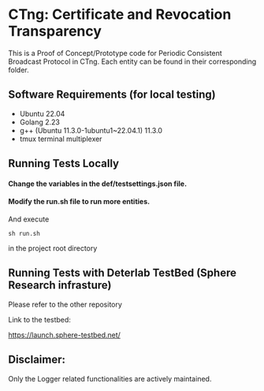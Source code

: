 
# CTng: Certificate and Revocation Transparency

This is a Proof of Concept/Prototype code for Periodic Consistent Broadcast Protocol in CTng. Each entity can be found in their corresponding folder.

## Software Requirements (for local testing)

- Ubuntu 22.04
- Golang 2.23
- g++ (Ubuntu 11.3.0-1ubuntu1~22.04.1) 11.3.0
- tmux terminal multiplexer

## Running Tests Locally 

#### Change the variables in the def/testsettings.json file.
#### Modify the run.sh file to run more entities. 

And execute 
 ```
sh run.sh 
 ```
in the project root directory 

## Running Tests with Deterlab TestBed (Sphere Research infrasture)

Please refer to the other repository 

Link to the testbed: 

https://launch.sphere-testbed.net/


## Disclaimer: 
  Only the Logger related functionalities are actively maintained.
